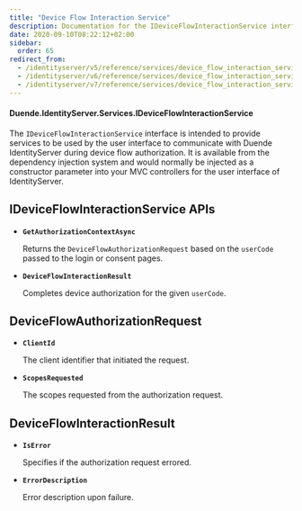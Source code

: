 ```yaml
---
title: "Device Flow Interaction Service"
description: Documentation for the IDeviceFlowInteractionService interface which provides services for user interfaces to communicate with IdentityServer during device flow authorization.
date: 2020-09-10T08:22:12+02:00
sidebar:
  order: 65
redirect_from:
  - /identityserver/v5/reference/services/device_flow_interaction_service/
  - /identityserver/v6/reference/services/device_flow_interaction_service/
  - /identityserver/v7/reference/services/device_flow_interaction_service/
---
```


#### Duende.IdentityServer.Services.IDeviceFlowInteractionService

The `IDeviceFlowInteractionService` interface is intended to provide services to be used by the user interface to
communicate with Duende IdentityServer during device flow authorization.
It is available from the dependency injection system and would normally be injected as a constructor parameter into your
MVC controllers for the user interface of IdentityServer.

## IDeviceFlowInteractionService APIs

* **`GetAuthorizationContextAsync`**

  Returns the `DeviceFlowAuthorizationRequest` based on the `userCode` passed to the login or consent pages.

* **`DeviceFlowInteractionResult`**

  Completes device authorization for the given `userCode`.

## DeviceFlowAuthorizationRequest

* **`ClientId`**

  The client identifier that initiated the request.

* **`ScopesRequested`**

  The scopes requested from the authorization request.

## DeviceFlowInteractionResult

* **`IsError`**

  Specifies if the authorization request errored.

* **`ErrorDescription`**

  Error description upon failure.
